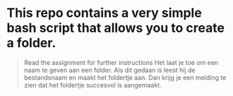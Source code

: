 # This repo contains a very simple bash script that allows you to create a folder.
> Read the assignment for further instructions
Het laat je toe om een naam te geven aan een folder.
Als dit gedaan is leest hij de bestandsnaam en maakt het foldertje aan.
Dan krijg je een melding te zien dat het foldertje succesvol is aangemaakt.


